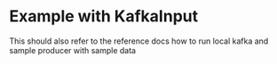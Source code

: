 # Example with KafkaInput

This should also refer to the reference docs how to run local kafka and sample producer with sample data
